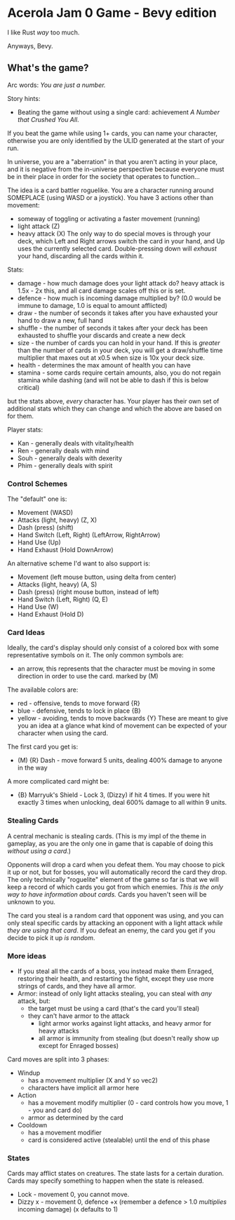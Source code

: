 # Acerola Jam 0 Game - Bevy edition

I like Rust _way_ too much.

Anyways, Bevy.

## What's the game?

Arc words: _You are just a number._

Story hints:
- Beating the game without using a single card: achievement *A Number that Crushed You All*.

If you beat the game while using 1+ cards, you can name your character, otherwise
you are only identified by the ULID generated at the start of your run.

In universe, you are a "aberration" in that you aren't acting in your place,
and it is negative from the in-universe perspective because everyone must
be in their place in order for the society that operates to function...

The idea is a card battler roguelike.
You are a character running around SOMEPLACE (using WASD or a joystick).
You have 3 actions other than movement:

- someway of toggling or activating a faster movement (running)
- light attack (Z)
- heavy attack (X)
  The only way to do special moves is through your deck, which
  Left and Right arrows switch the card in your hand, and Up uses the currently
  selected card. Double-pressing down will _exhaust_ your hand, discarding
  all the cards within it.

Stats:

- damage - how much damage does your light attack do?
  heavy attack is 1.5x - 2x this, and all card damage scales off this
  or is set.
- defence - how much is incoming damage multiplied by? (0.0 would be 
  immune to damage, 1.0 is equal to amount afflicted)
- draw - the number of seconds it takes after you have exhausted your hand
  to draw a new, full hand
- shuffle - the number of seconds it takes after your deck has been
  exhausted to shuffle your discards and create a new deck
- size - the number of cards you can hold in your hand. If
  this is _greater_ than the number of cards in your deck, you will get
  a draw/shuffle time multiplier that maxes out at x0.5 when size is 10x
  your deck size.
- health - determines the max amount of health you can have
- stamina - some cards require certain amounts, also, you 
do not regain stamina while dashing (and will not be able to 
dash if this is below critical)

but the stats above, *every* character has. Your player has their own set
of additional stats which they can change and which the above are based on for them.

Player stats:
- Kan - generally deals with vitality/health
- Ren - generally deals with mind
- Souh - generally deals with dexerity
- Phim - generally deals with spirit

### Control Schemes

The "default" one is:

- Movement (WASD)
- Attacks (light, heavy) (Z, X)
- Dash (press) (shift)
- Hand Switch (Left, Right) (LeftArrow, RightArrow)
- Hand Use (Up)
- Hand Exhaust (Hold DownArrow)

An alternative scheme I'd want to also support is:

- Movement (left mouse button, using delta from center)
- Attacks (light, heavy) (A, S)
- Dash (press) (right mouse button, instead of left)
- Hand Switch (Left, Right) (Q, E)
- Hand Use (W)
- Hand Exhaust (Hold D)

### Card Ideas

Ideally, the card's display should only consist of a colored box
with some representative symbols on it. The only common symbols are:

- an arrow, this represents that the character must be moving
  in some direction in order to use the card. marked by (M)

The available colors are:

- red - offensive, tends to move forward {R}
- blue - defensive, tends to lock in place {B}
- yellow - avoiding, tends to move backwards {Y}
  These are meant to give you an idea at a glance what kind of
  movement can be expected of your character when using the card.

The first card you get is:

- (M) {R} Dash - move forward 5 units, dealing 400% damage to anyone
  in the way

A more complicated card might be:

- {B} Marryuk's Shield - Lock 3, (Dizzy) if hit 4 times. If you were
  hit exactly 3 times when unlocking, deal 600% damage to all within
  9 units.

### Stealing Cards

A central mechanic is stealing cards. (This is my impl of the theme in
gameplay, as you are the only one in game that is capable of
doing this _without using a card_.)

Opponents will drop a card when you defeat them. You may choose to
pick it up or not, but for bosses, you will automatically record
the card they drop.
The only technically "roguelite" element of the game
so far is that we will keep a record of which cards you got from which
enemies. _This is the only way to have information about cards._ Cards
you haven't seen will be unknown to you.

The card you steal is a random card that opponent was using, and you can only
steal specific cards by attacking an opponent with a light attack _while
they are using that card_. If you defeat an enemy, the card you get if
you decide to pick it up _is random_.

### More ideas
- If you steal all the cards of a boss, you instead make them Enraged, restoring
their health, and restarting the fight, except they use more strings of cards,
and they have all armor.
- Armor: instead of only light attacks stealing, you can steal with *any* attack, but:
  - the target must be using a card (that's the card you'll steal)
  - they can't have armor to the attack
    - light armor works against light attacks, and heavy armor for heavy attacks
    - all armor is immunity from stealing (but doesn't really show up except for 
    Enraged bosses)

Card moves are split into 3 phases:
- Windup
  - has a movement multiplier (X and Y so vec2)
  - characters have implicit all armor here
- Action
  - has a movement modify multiplier (0 - card controls how you move, 1 - you and card do)
  - armor as determined by the card
- Cooldown
  - has a movement modifier
  - card is considered active (stealable) until the end of this phase

### States
Cards may afflict states on creatures. The state lasts for a certain duration.
Cards may specify something to happen when the state is released.

- Lock - movement 0, you cannot move.
- Dizzy x - movement 0, defence +x (remember a defence > 1.0 *multiplies* incoming damage) (x defaults to 1)
